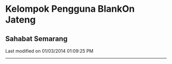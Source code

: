 # Kelompok Pengguna BlankOn Jateng
## Sahabat  Semarang

Last modified on 01/03/2014 01:09:25 PM
 
---
 
